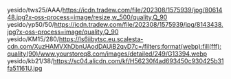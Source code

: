 yesido/tws25/AAA/https://icdn.tradew.com/file/202308/1575939/jpg/8061448.jpg?x-oss-process=image/resize,w_500/quality,Q_90
yesido/yp50/50/https://icdn.tradew.com/file/202308/1575939/jpg/8143438.jpg?x-oss-process=image/quality,Q_90
yesido/KM15/280/https://ls6iibytsc.eu.scalesta-cdn.com/XuzHAMVXhDbnUAodDAUiB2qvD7c=/filters:format(webp):fill(fff):quality(90)/www.yourstoreq8.com/images/detailed/249/G13394.webp
yesido/kb21/38/https://sc04.alicdn.com/kf/H56230f4ad693450c930425b31fa51161U.jpg